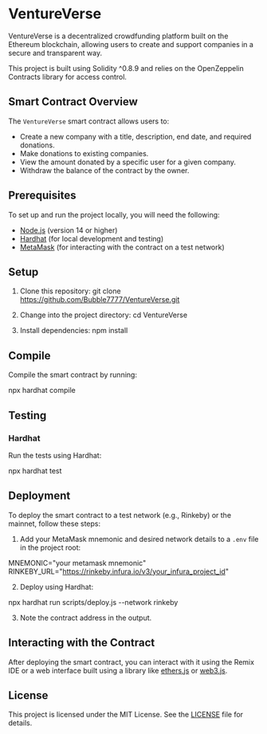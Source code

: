 # VentureVerse

VentureVerse is a decentralized crowdfunding platform built on the Ethereum blockchain, allowing users to create and support companies in a secure and transparent way.

This project is built using Solidity ^0.8.9 and relies on the OpenZeppelin Contracts library for access control.

## Smart Contract Overview

The `VentureVerse` smart contract allows users to:

- Create a new company with a title, description, end date, and required donations.
- Make donations to existing companies.
- View the amount donated by a specific user for a given company.
- Withdraw the balance of the contract by the owner.

## Prerequisites

To set up and run the project locally, you will need the following:

- [Node.js](https://nodejs.org/en/) (version 14 or higher)
- [Hardhat](https://hardhat.org/) (for local development and testing)
- [MetaMask](https://metamask.io/) (for interacting with the contract on a test network)

## Setup

1. Clone this repository:
git clone https://github.com/Bubble7777/VentureVerse.git

2. Change into the project directory:
cd VentureVerse

3. Install dependencies:
npm install

## Compile

Compile the smart contract by running:

npx hardhat compile

## Testing

### Hardhat

Run the tests using Hardhat:

npx hardhat test

## Deployment

To deploy the smart contract to a test network (e.g., Rinkeby) or the mainnet, follow these steps:

1. Add your MetaMask mnemonic and desired network details to a `.env` file in the project root:

MNEMONIC="your metamask mnemonic"
RINKEBY_URL="https://rinkeby.infura.io/v3/your_infura_project_id"

2. Deploy using Hardhat:

npx hardhat run scripts/deploy.js --network rinkeby

3. Note the contract address in the output.

## Interacting with the Contract

After deploying the smart contract, you can interact with it using the Remix IDE or a web interface built using a library like [ethers.js](https://docs.ethers.io/v5/) or [web3.js](https://web3js.readthedocs.io/en/v1.3.4/).

## License

This project is licensed under the MIT License. See the [LICENSE](LICENSE) file for details.
